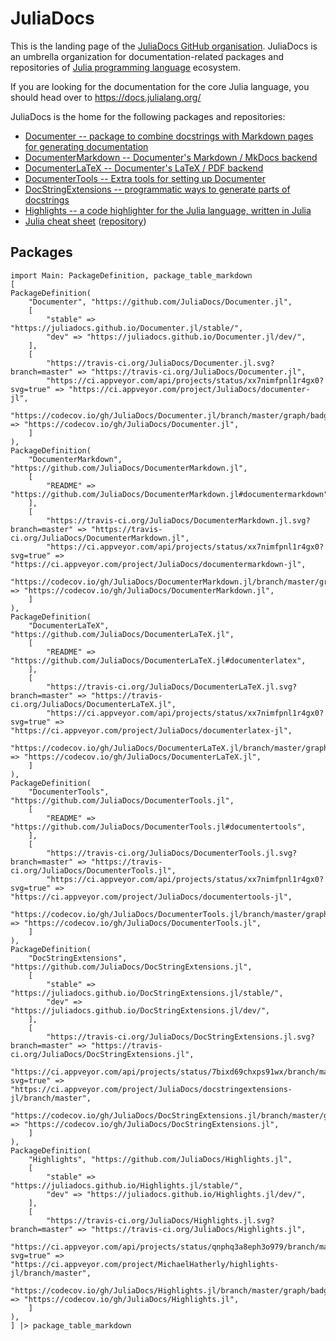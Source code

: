 # JuliaDocs

This is the landing page of the [JuliaDocs GitHub organisation](https://github.com/JuliaDocs/).
JuliaDocs is an umbrella organization for documentation-related packages and repositories
of [Julia programming language](https://julialang.org/) ecosystem.

If you are looking for the documentation for the core Julia language, you should head over
to <https://docs.julialang.org/>

JuliaDocs is the home for the following packages and repositories:

* [Documenter -- package to combine docstrings with Markdown pages for generating documentation](https://github.com/JuliaDocs/Documenter.jl)
* [DocumenterMarkdown -- Documenter's Markdown / MkDocs backend](https://github.com/JuliaDocs/DocumenterMarkdown.jl)
* [DocumenterLaTeX -- Documenter's LaTeX / PDF backend](https://github.com/JuliaDocs/DocumenterLaTeX.jl)
* [DocumenterTools -- Extra tools for setting up Documenter](https://github.com/JuliaDocs/DocumenterTools.jl)
* [DocStringExtensions -- programmatic ways to generate parts of docstrings](https://github.com/JuliaDocs/DocStringExtensions.jl)
* [Highlights -- a code highlighter for the Julia language, written in Julia](https://github.com/JuliaDocs/Highlights.jl)
* [Julia cheat sheet](https://juliadocs.github.io/Julia-Cheat-Sheet/) ([repository](https://github.com/JuliaDocs/Julia-Cheat-Sheet))

## Packages

```@eval
import Main: PackageDefinition, package_table_markdown
[
PackageDefinition(
    "Documenter", "https://github.com/JuliaDocs/Documenter.jl",
    [
        "stable" => "https://juliadocs.github.io/Documenter.jl/stable/",
        "dev" => "https://juliadocs.github.io/Documenter.jl/dev/",
    ],
    [
        "https://travis-ci.org/JuliaDocs/Documenter.jl.svg?branch=master" => "https://travis-ci.org/JuliaDocs/Documenter.jl",
        "https://ci.appveyor.com/api/projects/status/xx7nimfpnl1r4gx0?svg=true" => "https://ci.appveyor.com/project/JuliaDocs/documenter-jl",
        "https://codecov.io/gh/JuliaDocs/Documenter.jl/branch/master/graph/badge.svg" => "https://codecov.io/gh/JuliaDocs/Documenter.jl",
    ]
),
PackageDefinition(
    "DocumenterMarkdown", "https://github.com/JuliaDocs/DocumenterMarkdown.jl",
    [
        "README" => "https://github.com/JuliaDocs/DocumenterMarkdown.jl#documentermarkdown",
    ],
    [
        "https://travis-ci.org/JuliaDocs/DocumenterMarkdown.jl.svg?branch=master" => "https://travis-ci.org/JuliaDocs/DocumenterMarkdown.jl",
        "https://ci.appveyor.com/api/projects/status/xx7nimfpnl1r4gx0?svg=true" => "https://ci.appveyor.com/project/JuliaDocs/documentermarkdown-jl",
        "https://codecov.io/gh/JuliaDocs/DocumenterMarkdown.jl/branch/master/graph/badge.svg" => "https://codecov.io/gh/JuliaDocs/DocumenterMarkdown.jl",
    ]
),
PackageDefinition(
    "DocumenterLaTeX", "https://github.com/JuliaDocs/DocumenterLaTeX.jl",
    [
        "README" => "https://github.com/JuliaDocs/DocumenterLaTeX.jl#documenterlatex",
    ],
    [
        "https://travis-ci.org/JuliaDocs/DocumenterLaTeX.jl.svg?branch=master" => "https://travis-ci.org/JuliaDocs/DocumenterLaTeX.jl",
        "https://ci.appveyor.com/api/projects/status/xx7nimfpnl1r4gx0?svg=true" => "https://ci.appveyor.com/project/JuliaDocs/documenterlatex-jl",
        "https://codecov.io/gh/JuliaDocs/DocumenterLaTeX.jl/branch/master/graph/badge.svg" => "https://codecov.io/gh/JuliaDocs/DocumenterLaTeX.jl",
    ]
),
PackageDefinition(
    "DocumenterTools", "https://github.com/JuliaDocs/DocumenterTools.jl",
    [
        "README" => "https://github.com/JuliaDocs/DocumenterTools.jl#documentertools",
    ],
    [
        "https://travis-ci.org/JuliaDocs/DocumenterTools.jl.svg?branch=master" => "https://travis-ci.org/JuliaDocs/DocumenterTools.jl",
        "https://ci.appveyor.com/api/projects/status/xx7nimfpnl1r4gx0?svg=true" => "https://ci.appveyor.com/project/JuliaDocs/documentertools-jl",
        "https://codecov.io/gh/JuliaDocs/DocumenterTools.jl/branch/master/graph/badge.svg" => "https://codecov.io/gh/JuliaDocs/DocumenterTools.jl",
    ]
),
PackageDefinition(
    "DocStringExtensions", "https://github.com/JuliaDocs/DocStringExtensions.jl",
    [
        "stable" => "https://juliadocs.github.io/DocStringExtensions.jl/stable/",
        "dev" => "https://juliadocs.github.io/DocStringExtensions.jl/dev/",
    ],
    [
        "https://travis-ci.org/JuliaDocs/DocStringExtensions.jl.svg?branch=master" => "https://travis-ci.org/JuliaDocs/DocStringExtensions.jl",
        "https://ci.appveyor.com/api/projects/status/7bixd69chxps91wx/branch/master?svg=true" => "https://ci.appveyor.com/project/JuliaDocs/docstringextensions-jl/branch/master",
        "https://codecov.io/gh/JuliaDocs/DocStringExtensions.jl/branch/master/graph/badge.svg" => "https://codecov.io/gh/JuliaDocs/DocStringExtensions.jl",
    ]
),
PackageDefinition(
    "Highlights", "https://github.com/JuliaDocs/Highlights.jl",
    [
        "stable" => "https://juliadocs.github.io/Highlights.jl/stable/",
        "dev" => "https://juliadocs.github.io/Highlights.jl/dev/",
    ],
    [
        "https://travis-ci.org/JuliaDocs/Highlights.jl.svg?branch=master" => "https://travis-ci.org/JuliaDocs/Highlights.jl",
        "https://ci.appveyor.com/api/projects/status/qnphq3a8eph3o979/branch/master?svg=true" => "https://ci.appveyor.com/project/MichaelHatherly/highlights-jl/branch/master",
        "https://codecov.io/gh/JuliaDocs/Highlights.jl/branch/master/graph/badge.svg" => "https://codecov.io/gh/JuliaDocs/Highlights.jl",
    ]
),
] |> package_table_markdown
```
